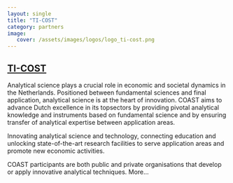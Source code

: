 ```yaml
---
layout: single
title: "TI-COST"
category: partners
image:
   cover: /assets/images/logos/logo_ti-cost.png
---
```


## [TI-COST](https://www.ti-coast.com/)



Analytical science plays a crucial role in economic and societal dynamics in the Netherlands. Positioned between fundamental sciences and final application, analytical science is at the heart of innovation. COAST aims to advance Dutch excellence in its topsectors by providing pivotal analytical knowledge and instruments based on fundamental science and by ensuring transfer of analytical expertise between application areas.

Innovating analytical science and technology, connecting education and unlocking state-of-the-art research facilities to serve application areas and promote new economic activities.

COAST participants are both public and private organisations that develop or apply innovative analytical techniques. More...